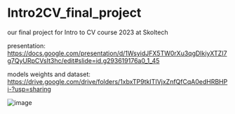 # Intro2CV_final_project
our final project for Intro to CV course 2023 at Skoltech

presentation:
https://docs.google.com/presentation/d/1WsyidJFX5TW0rXu3qgDIkiyXTZI7g7QyURpCVsIt3hc/edit#slide=id.g293619176a0_1_45

models weights and dataset:
https://drive.google.com/drive/folders/1xbxTP9tkITIVjxZnfQfCqA0edHRBHPi-?usp=sharing

![image](https://github.com/kzGarifullin/Intro2CV_fnal_project/assets/78556639/db54f6a1-46e2-4f4e-b3ea-1afb29b6a450)

